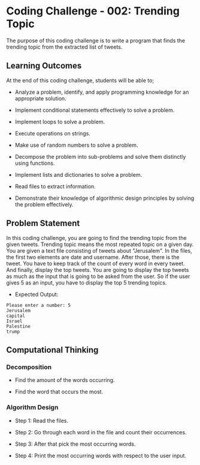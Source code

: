 # Coding Challenge - 002: Trending Topic

The purpose of this coding challenge is to write a program that finds the trending topic from the extracted list of tweets.

## Learning Outcomes

At the end of this coding challenge, students will be able to;

- Analyze a problem, identify, and apply programming knowledge for an appropriate solution.

- Implement conditional statements effectively to solve a problem.

- Implement loops to solve a problem.

- Execute operations on strings.

- Make use of random numbers to solve a problem.

- Decompose the problem into sub-problems and solve them distinctly using functions.

- Implement lists and dictionaries to solve a problem.

- Read files to extract information.

- Demonstrate their knowledge of algorithmic design principles by solving the problem effectively.

## Problem Statement

In this coding challenge, you are going to find the trending topic from the given tweets. Trending topic means the most repeated topic on a given day. You are given
a text file consisting of tweets about "Jerusalem". In the files, the first two elements are date and username. After those, there is the tweet. You have to keep track
of the count of every word in every tweet. And finally, display the top tweets. You are going to display the top tweets as much as the input that is going to be
asked from the user. So if the user gives 5 as an input, you have to display the top 5 trending topics.

- Expected Output:

```text
Please enter a number: 5
Jerusalem
capital
Israel
Palestine
trump
```


## Computational Thinking

### Decomposition

- Find the amount of the words occurring.

- Find the word that occurs the most.

### Algorithm Design

- Step 1: Read the files.

- Step 2: Go through each word in the file and count their occurrences.

- Step 3: After that pick the most occurring words.

- Step 4: Print the most occurring words with respect to the user input.
